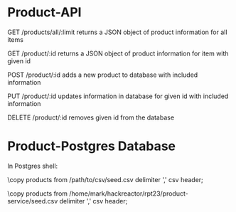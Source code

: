# Product-API

GET
/products/all/:limit
returns a JSON object of product information for all items

GET
/product/:id
returns a JSON object of product information for item with given id

POST
/product/:id
adds a new product to database with included information

PUT
/product/:id
updates information in database for given id with included information

DELETE
/product/:id
removes given id from the database


# Product-Postgres Database
In Postgres shell:

\copy products from /path/to/csv/seed.csv delimiter ',' csv header;

\copy products from /home/mark/hackreactor/rpt23/product-service/seed.csv delimiter ',' csv header;
